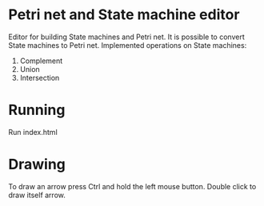 # Petri net and State machine editor
Editor for building State machines and Petri net. 
It is possible to convert State machines to Petri net.
Implemented operations on State machines: 
1. Complement
2. Union
3. Intersection

# Running
Run index.html

# Drawing
To draw an arrow press Ctrl and hold the left mouse button.
Double click to draw itself arrow.
